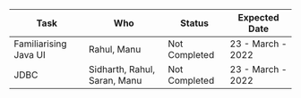 | Task | Who | Status | Expected Date |
| ------ | ------ | ------ | ------ | 
| Familiarising Java UI | Rahul, Manu | Not Completed | 23 - March - 2022 |
| JDBC | Sidharth, Rahul, Saran, Manu | Not Completed | 23 - March - 2022 |
